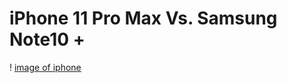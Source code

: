 # iPhone 11 Pro Max Vs. Samsung Note10 +
! [image of iphone](https://store.storeimages.cdn-apple.com/4982/as-images.apple.com/is/iphone-11-pro-select-2019-family?wid=882&hei=1058&fmt=jpeg&qlt=80&op_usm=0.5,0.5&.v=1567812930312)

